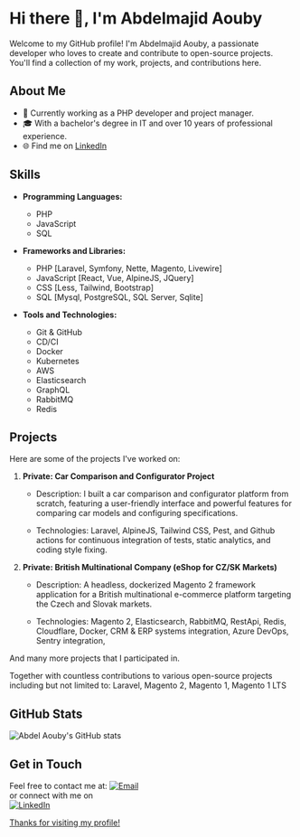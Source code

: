 # Hi there 👋, I'm Abdelmajid Aouby

Welcome to my GitHub profile! I'm Abdelmajid Aouby, a passionate developer who loves to create and contribute to open-source projects. You'll find a collection of my work, projects, and contributions here.

## About Me

- 💼 Currently working as a PHP developer and project manager.
- 🎓 With a bachelor's degree in IT and over 10 years of professional experience.
- 🌐 Find me on [LinkedIn](https://www.linkedin.com/in/abdelmajidaouby)

## Skills

- **Programming Languages:** 
  - PHP
  - JavaScript
  - SQL

- **Frameworks and Libraries:**
  - PHP [Laravel, Symfony, Nette, Magento, Livewire]
  - JavaScript [React, Vue, AlpineJS, JQuery]
  - CSS [Less, Tailwind, Bootstrap]
  - SQL [Mysql, PostgreSQL, SQL Server, Sqlite]

- **Tools and Technologies:**
  - Git & GitHub
  - CD/CI
  - Docker
  - Kubernetes
  - AWS
  - Elasticsearch
  - GraphQL
  - RabbitMQ
  - Redis


## Projects

Here are some of the projects I've worked on:

1. **Private: Car Comparison and Configurator Project**
   
   - Description: I built a car comparison and configurator platform from scratch, featuring a user-friendly interface and powerful features for comparing car models and configuring specifications.
     
   - Technologies: Laravel, AlpineJS, Tailwind CSS, Pest, and Github actions for continuous integration of tests, static analytics, and coding style fixing.

2. **Private: British Multinational Company (eShop for CZ/SK Markets)**

   - Description: A headless, dockerized Magento 2 framework application for a British multinational e-commerce platform targeting the Czech and Slovak markets.

   - Technologies: Magento 2, Elasticsearch, RabbitMQ, RestApi, Redis, Cloudflare, Docker, CRM & ERP systems integration, Azure DevOps, Sentry integration, 

And many more projects that I participated in.

Together with countless contributions to various open-source projects including but not limited to: Laravel, Magento 2, Magento 1, Magento 1 LTS


## GitHub Stats

![Abdel Aouby's GitHub stats](https://github-readme-stats-beta-tawny-44.vercel.app/api?username=abdel-aouby&show_icons=true&show=reviews,discussions_started,discussions_answered,prs_merged,prs_merged_percentage&include_all_commits=true&theme=transparent&rank_icon=github)

## Get in Touch

Feel free to contact me at: <a href="mailto:abdelmajid.aouby@gmail.com"><img alt="Email" src="https://img.shields.io/badge/Email-abdelmajid.aouby@gmail.com-blue?style=flat-square&logo=gmail"></a> </br>
or connect with me on  
<a href="https://www.linkedin.com/in/abdelmajidaouby"><img alt="LinkedIn" src="https://img.shields.io/badge/LinkedIn-Abdelmajid%20Aouby-blue?style=flat-square&logo=linkedin"></p>

Thanks for visiting my profile!
